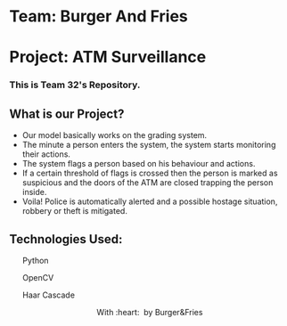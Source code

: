 # Team: Burger And Fries
<h1>Project: ATM Surveillance</h1>
<h3>This is Team 32's Repository.</h3>

<h2>What is our Project?</h2>
  <p>
    <ul>
      <li>Our model basically works on the grading system.</li>
      <li>The minute a person enters the system, the system starts monitoring their actions.</li>
      <li>The system flags a person based on his behaviour and actions.</li>
      <li>If a certain threshold of flags is crossed then the person is marked as suspicious and the doors of the ATM are closed trapping the             person inside.</li>
      <li>Voila! Police is automatically alerted and a possible hostage situation, robbery or theft is mitigated.</li>
     </ul>
    </p>

<h2>Technologies Used:</h2>
<ul>Python</ul>
<ul>OpenCV</ul>
<ul>Haar Cascade</ul>


<p align="center">
	With :heart: &nbsp;by Burger&Fries
</p>


